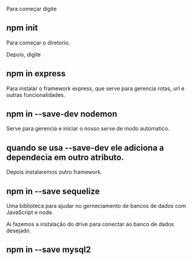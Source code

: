 Para começar digite 
## npm init

Para começar o diretorio.

Depois, digite
## npm in express
Para instalar o framework express, que serve para gerencia rotas, url e outras funcionalidades.

## npm in --save-dev nodemon
Serve para gerencia e iniciar o nosso serve de modo automatico.

## quando se usa --save-dev ele adiciona a dependecia em outro atributo.

Depois instalaremos outro framework.

## npm in --save sequelize
Uma biblioteca para ajudar no gerneciamento de bancos de dados com JavaScript e node.

Ai fazemos a instalação do drive para conectar ao banco de dados desejado.
## npm in --save mysql2





